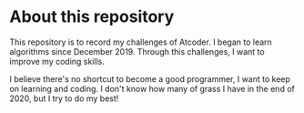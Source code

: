 # About this repository

This repository is to record my challenges of Atcoder. I began to learn algorithms since December 2019. Through this challenges, I want to improve my coding skills. 

I believe there's no shortcut to become a good programmer, I want to keep on learning and coding. I don't know how many of grass I have in the end of 2020, but I try to do my best!